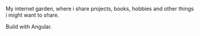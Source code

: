 My internet garden, where i share projects, books, hobbies and other things i might want to share.

Build with Angular.
